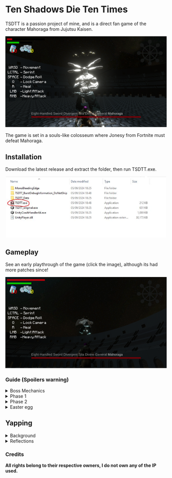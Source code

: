 # Ten Shadows Die Ten Times
TSDTT is a passion project of mine, and is a direct fan game of the character Mahoraga from Jujutsu Kaisen. 

<p align="center">
  <img src="assets/game.png" width = "600px"/>
</p>

The game is set in a souls-like colosseum where Jonesy from Fortnite must defeat Mahoraga. 

## Installation
Download the latest release and extract the folder, then run TSDTT.exe.

<p align="center">
  <img src="assets/install.JPG" width = "500px"/>
</p>

## Gameplay
See an early playthrough of the game (click the image), although its had more patches since!

[![IMAGE ALT TEXT HERE](assets/jump.png)](https://www.youtube.com/embed/bIF8G2mPMhw?si=Ok5HO2p-3qeSsfTO)

### Guide (Spoilers warning)
<details>
<summary>Boss Mechanics</summary>
Mahoraga has his 8 spoked Dharma wheel from mythology, which grants him the gradual but inevitable ability to adapt to any phenomenon. 

<p align="left">
  <img src="assets/dharmawheel.JPG" width = "500px"/>
</p>

Attacking him provides him experience and speeds up the adaptation process. Once he's fully adapted, he becomes unaffected by your attacks and you will have to switch weaponry to reset his adaptation.
</details>

<details>
<summary>Phase 1</summary>
Here your aim is to deal damage to him to earn vBucks, which you spend on increasing your stats or unlocking perks. You are expected to use up your healing potions during this phase. Once you feel strong enough save up and buy the bloodthirster sword to progress.
</details>

<details>
<summary>Phase 2</summary>
Once you have bloodthirster you hit harder and sustain your hp through lifesteal.  Your aim is to kill him during this phase, although he won't truly "die" as the only way to defeat Mahoraga is to obliterate him all in one go. On downing him you receive a hefty vBucks award for your feat, and can unlock the final weapon to end the ritual.
</details>

<details>
<summary>Easter egg</summary>
There is a hidden easter egg which triggers upon you downing Mahoraga with the starter sword, and im not spoiling what it is here :)
</details>

## Yapping

<details>
<summary>Background</summary>
The inspiration for this project flared in conjunction with Season 2 of Jujutsu Kaisen dropping, in which the Mahoraga action scenes were elevated far beyond what the manga source material had outlined. The cinematic made Mahoraga stick in my head, and I decided to try at making a fan game for it. The actual idea is not original, and im not the first person to tie the character to dark souls themes, but I <strong>am</strong> the first person to make a game out of it.

<p align="center">
  <img src="assets/mahoraga.JPG" width = "500px"/>
</p>

The game was developed by me within the span of a two week Game Jam, although it was never entered into any such thing. I had no prior experience with Game Development or Unity Engine, but had a lot of passion for the idea and a drive to turn it into reality. Much appreciation goes out to Sebastion Graves' "Elden Ring in Unity" tutorial series on Youtube. This helped me learn how to develop games in Unity as well as providing implementations for core gameplay mechanics, e.g. the camera logic for which I never would've figured out the mathematics for on my own. 

<p align="center">
  <img src="assets/dev.JPG" width = "500px"/>
</p>

Many character animations were sourced from free Mixamo uploads, with a few custom trimmed/altered ones I did manually in Blender. The Jonesy model was obtained easily from Sketchfab, but I had to look harder for a Mahoraga one. Eventually I found one which was broken and had pieces of the model misplaced, but upon fixing this manually it became usable. 

<p align="center">
  <img src="assets/animations.JPG" width = "500px"/>
</p>

</details>


<details>
<summary>Reflections</summary>
If two weeks sounds like an insane timespan to do this in, it was. I was motivated, and I spent upwards of 12 hours a day on average working on this. This predictably led to burnout and a loss of passion around 60% of the way through the project. Sunken cost fallacy and gritting my teeth helped me to carry this project to the finish line but releasing it in a semi-buggy and unbalanced state is something I regret and was not happy with. In future it would not be a bad idea to work on passion projects more loosely and prioritise enjoyment, although I tend to obsess.

<p align="center">
  <img src="assets/bt.JPG" width = "500px"/>
</p>

Working through Blender to edit animations and models was some of the worst experiences of this project for me. Keyframing animations and trying to fix buggy texturing especially on the Mahoraga model was just awful. In future will definitely try to avoid doing stuff through Blender unless necessary, much respect to people who do it for a living. 

<p align="center">
  <img src="assets/blender.png" width = "500px"/>
</p>

</details>

### Credits
<strong>All rights belong to their respective owners, I do not own any of the IP used.</strong>